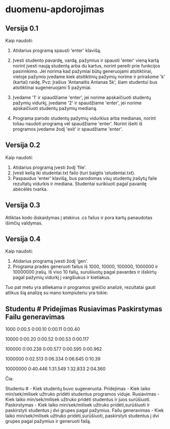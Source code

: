 # duomenu-apdorojimas
## Versija 0.1 ##
Kaip naudoti:

1. Atidarius programą spausti 'enter' klavišą.

2. Įvesti studento pavardę, vardą, pažymius ir spausti 'enter' vieną kartą norint įvesti naują studentą arba du kartus, norint pereiti prie funkcijos pasirinkimo. Jei norima kad pažymiai būtų generuojami atsitiktinai, vietoje pažymio įvedame kiek atsitiktinių pažymių norime ir prirašome 'k' (kartai) raidę. Pvz: Įrašius 'Antanaitis Antanas 5k', šiam studentui bus atsitiktinai sugeneruojami 5 pažymiai.

3. Įvedame '1' ir spaudžiame 'enter', jei norime apskaičiuoti studentų pažymių vidurkį, įvedame '2' ir spaudžiame 'enter', jei norime apskaičiuoti studentų pažymių medianą.

4. Programa parodo studentų pažymių vidurkius arba medianas, norint toliau naudoti programą vėl spaudžiame 'enter'. Norint išeiti iš programos įvedame žodį 'exit' ir spaudžiame 'enter'.

## Versija 0.2 ##
Kaip naudoti:

1. Atidarius programą įvesti žodį 'file'.
2. Įvesti kelią iki studentai.txt failo (turi baigtis \studentai.txt).
3. Paspaudus 'enter' klavišą, bus parodomas visų studentų įrašytų faile rezultatų vidurkis ir mediana. Studentai surikiuoti pagal pavardę abėcėlės tvarka.

## Versija 0.3 ##
Atliktas kodo išskaidymas į atskirus .cs failus ir pora kartų panaudotas išimčių valdymas.

## Versija 0.4 ##
Kaip naudoti:

1. Atidarius programą įvesti žodį 'gen'.
2. Programa pradės generuoti failus iš 1000, 10000, 100000, 1000000 ir 10000000 įrašų. Iš viso 10 failų, surušiuotų pagal pavardes ir išskirtų pagal pažymių vidurkį į vargšiukus ir kietiakus.

Tuo pat metu yra atliekama ir programos greičio analizė, rezultatai gauti atlikus šią analizę su mano kompiuteriu yra tokie:

 Studentu #          Pridejimas          Rusiavimas          Paskirstymas        Failu generavimas
----------------------------------------------------------------------------------------------------
 1000                0:00.5              0:00.10             0:00.11             0:00.40

 10000               0:00.20             0:00.52             0:00.53             0:00.117

 100000              0:00.238            0:00.577            0:00.595            0:00.962

 1000000             0:02.513            0:06.334            0:06.645            0:10.39

 10000000            0:40.446            1:31.549            1:32.833            2:04.360
 
 Čia:
 
 Studentu # - Kiek studentų buvo sugeneruota.
 Pridejimas - Kiek laiko min/sek/milisek užtruko pridėti studentus programos viduje.
 Rusiavimas - Kiek laiko min/sek/milisek užtruko pridėti studentus ir juos surūšiuoti.
 Paskirstymas - Kiek laiko min/sek/milisek užtruko pridėti,surūšiuoti ir paskirstyti studentus į dvi grupes pagal pažymius.
 Failu generavimas - Kiek laiko min/sek/milisek užtruko pridėti,surūšiuoti, paskirstyti studentus į dvi grupes pagal pažymius ir generuoti failą.
